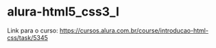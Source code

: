 # alura-html5_css3_I
Link para o curso: https://cursos.alura.com.br/course/introducao-html-css/task/5345
